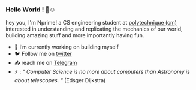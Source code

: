### Hello World ! 👋☺️



hey you, I'm Nprime! a CS engineering student at [polytechnique (cm)](https://www.polytechnique.cm) interested in understanding and replicating the mechanics of our world, building amazing stuff and more importantly having fun.

- 🔭 I’m currently working on building myself
- 🐦️ Follow me on [twitter](https://twitter.com/nprime496)
- 📥️ reach me on [Telegram](https://t.me/nprime496)
- ⚡ : *" Computer Science is no more about computers than Astronomy is about telescopes. "* (Edsger Dijkstra)
